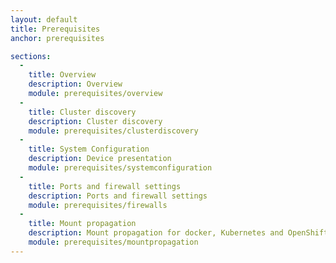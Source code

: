 ```yaml
---
layout: default
title: Prerequisites
anchor: prerequisites

sections:
  -
    title: Overview
    description: Overview
    module: prerequisites/overview
  -
    title: Cluster discovery
    description: Cluster discovery
    module: prerequisites/clusterdiscovery
  -
    title: System Configuration
    description: Device presentation
    module: prerequisites/systemconfiguration
  -
    title: Ports and firewall settings
    description: Ports and firewall settings
    module: prerequisites/firewalls
  -
    title: Mount propagation
    description: Mount propagation for docker, Kubernetes and OpenShift
    module: prerequisites/mountpropagation
---
```

